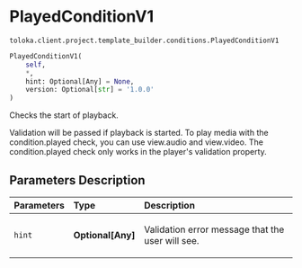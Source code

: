 # PlayedConditionV1
`toloka.client.project.template_builder.conditions.PlayedConditionV1`

```python
PlayedConditionV1(
    self,
    *,
    hint: Optional[Any] = None,
    version: Optional[str] = '1.0.0'
)
```

Checks the start of playback.


Validation will be passed if playback is started. To play media with the condition.played check, you can use
view.audio and view.video. The condition.played check only works in the player's validation property.

## Parameters Description

| Parameters | Type | Description |
| :----------| :----| :-----------|
`hint`|**Optional\[Any\]**|<p>Validation error message that the user will see.</p>

